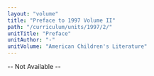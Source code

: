 ```yaml
---
layout: "volume"
title: "Preface to 1997 Volume II"
path: "/curriculum/units/1997/2/"
unitTitle: "Preface"
unitAuthor: "-"
unitVolume: "American Children's Literature"
---
```

<body>
<p>
-- Not Available --
</p>
</body>